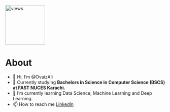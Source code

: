 <a href="https://github.com/OvaizAli"><img alt="views" title="Github views" src="https://komarev.com/ghpvc/?username=OvaizAli&style=flat-square" width="125"/></a>

<h1 align="left">About</h1>

- 👋 Hi, I’m @OvaizAli
- 🏫 Currently studying **Bachelors in Science in Computer Science (BSCS) at FAST NUCES Karachi.**
- 🌱 I’m currently learning Data Science, Machine Learning and Deep Learning.
- 📫 How to reach me [LinkedIn](https://www.linkedin.com/in/ovaiz-ali/)


